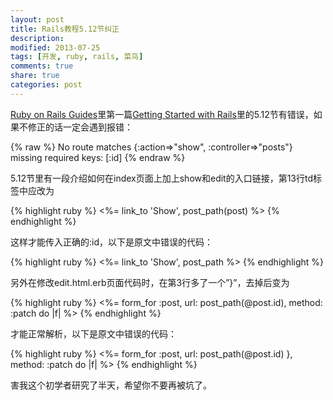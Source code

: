 ```yaml
---
layout: post
title: Rails教程5.12节纠正
description: 
modified: 2013-07-25
tags: [开发, ruby, rails, 菜鸟]
comments: true
share: true
categories: post
---
```


[Ruby on Rails Guides](http://guides.rubyonrails.org/)里第一篇[Getting Started with Rails](http://guides.rubyonrails.org/getting_started.html)里的5.12节有错误，如果不修正的话一定会遇到报错：

{% raw %}
No route matches {:action=>"show", :controller=>"posts"} missing required keys: [:id]
{% endraw %}

5.12节里有一段介绍如何在index页面上加上show和edit的入口链接，第13行td标签中应改为

{% highlight ruby %}
<%= link_to 'Show', post_path(post) %>
{% endhighlight %}

这样才能传入正确的:id，以下是原文中错误的代码：

{% highlight ruby %}
<%= link_to 'Show', post_path %>
{% endhighlight %}

另外在修改edit.html.erb页面代码时，在第3行多了一个”}”，去掉后变为

{% highlight ruby %}
<%= form_for :post, url: post_path(@post.id), method: :patch do |f| %>
{% endhighlight %}

才能正常解析，以下是原文中错误的代码：

{% highlight ruby %}
<%= form_for :post, url: post_path(@post.id) }, method: :patch do |f| %>
{% endhighlight %}

害我这个初学者研究了半天，希望你不要再被坑了。